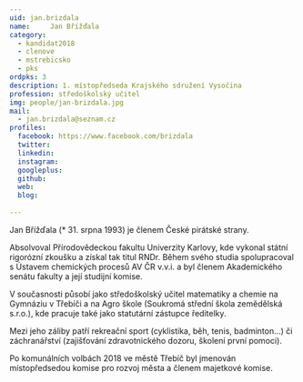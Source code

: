 ```yaml
---
uid: jan.brizdala
name:     Jan Břížďala
category:
  - kandidat2018
  - clenove
  - mstrebicsko
  - pks
ordpks: 3
description: 1. místopředseda Krajského sdružení Vysočina
profession: středoškolský učitel
img: people/jan-brizdala.jpg
mail:
  - jan.brizdala@seznam.cz
profiles:
  facebook: https://www.facebook.com/brizdala
  twitter: 
  linkedin: 
  instagram: 
  googleplus: 
  github: 
  web: 
  blog: 
  
---
```


Jan Břížďala (* 31. srpna 1993) je členem České pirátské strany.

Absolvoval Přírodovědeckou fakultu Univerzity Karlovy, kde vykonal státní rigorózní zkoušku a získal tak titul RNDr. Během svého studia spolupracoval s Ústavem chemických procesů AV ČR v.v.i. a byl členem Akademického senátu fakulty a její studijní komise.

V současnosti působí jako středoškolský učitel matematiky a chemie na Gymnáziu v Třebíči a na Agro škole (Soukromá střední škola zemědělská s.r.o.), kde pracuje také jako statutární zástupce ředitelky.

Mezi jeho záliby patří rekreační sport (cyklistika, běh, tenis, badminton…) či záchranářství (zajišťování zdravotnického dozoru, školení první pomoci). 

Po komunálních volbách 2018 ve městě Třebíč byl jmenován místopředsedou komise pro rozvoj města a členem majetkové komise.
 

